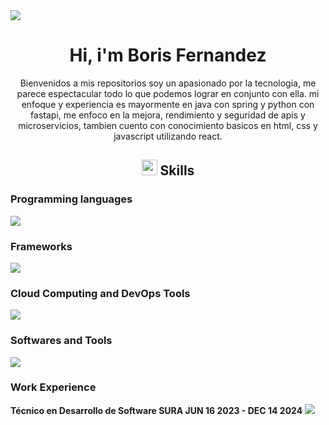 <img src="https://user-images.githubusercontent.com/73097560/115834477-dbab4500-a447-11eb-908a-139a6edaec5c.gif">

  <h1 align="center">
    Hi, i'm Boris Fernandez 
  </h1>

<p align="center">
  Bienvenidos a mis repositorios soy un apasionado por la tecnologia, me parece espectacular todo lo que podemos lograr en conjunto con ella. mi enfoque y experiencia es mayormente en java con spring y python con fastapi, me enfoco en la mejora, rendimiento y seguridad de apis y microservicios, tambien cuento con conocimiento basicos en html, css y javascript utilizando react.
</p>

<div align="center">

  ## <img src="https://media2.giphy.com/media/QssGEmpkyEOhBCb7e1/giphy.gif?cid=ecf05e47a0n3gi1bfqntqmob8g9aid1oyj2wr3ds3mg700bl&rid=giphy.gif" width ="25"><b> Skills</b>
  
</div>
  


<h3 font-weight="bold"> Programming languages </h3>
     <p align="">
      <a href="https://skillicons.dev">
        <img src="https://skillicons.dev/icons?i=java,py,js,&perline=14" />
      </a>
    </p>
 

<h3 font-weight="bold"> Frameworks </h3>

  <p align="">
    <a href="https://skillicons.dev">
      <img src="https://skillicons.dev/icons?i=spring,fastapi,react,&perline=14" />
    </a>
  </p>

<h3 font-weight="bold"> Cloud Computing and DevOps Tools </h3>   

   <p align="">
    <a href="https://skillicons.dev">
      <img src="https://skillicons.dev/icons?i=azure,jenkins,docker,kubernetes,&perline=14" />
    </a>
  </p>


  <h3 font-weight="bold"> Softwares and Tools </h3>
     <p align="">
      <a href="https://skillicons.dev">
        <img src="https://skillicons.dev/icons?i=linux,git,gradle,maven,nginx,npm,postman,rabbitmq,&perline=14" />
      </a>
    </p>

<h3 font-weight="bold"> Work Experience </h3>
  
**Técnico en Desarrollo de Software SURA JUN 16 2023 - DEC 14 2024**
<img src="https://user-images.githubusercontent.com/73097560/115834477-dbab4500-a447-11eb-908a-139a6edaec5c.gif">
